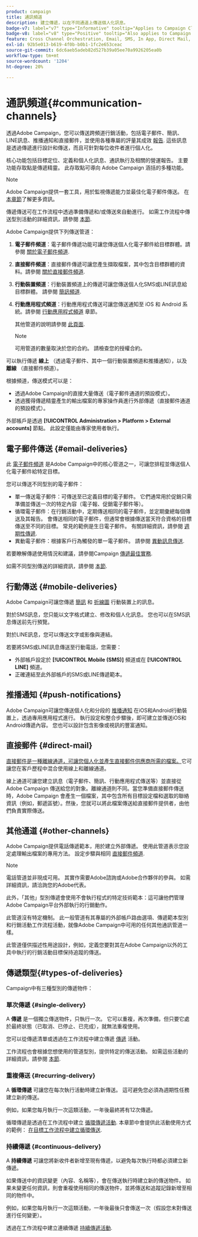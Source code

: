 ```yaml
---
product: campaign
title: 通訊頻道
description: 建立傳遞，以在不同通道上傳送個人化訊息。
badge-v7: label="v7" type="Informative" tooltip="Applies to Campaign Classic v7"
badge-v8: label="v8" type="Positive" tooltip="Also applies to Campaign v8"
feature: Cross Channel Orchestration, Email, SMS, In App, Direct Mail, Push
exl-id: 92b5e013-b619-4f0b-b0b1-1fc2e653ceac
source-git-commit: 6dc6aeb5adeb82d527b39a05ee70a9926205ea0b
workflow-type: tm+mt
source-wordcount: '1204'
ht-degree: 20%

---
```


# 通訊頻道{#communication-channels}



透過Adobe Campaign，您可以傳送跨頻道行銷活動，包括電子郵件、簡訊、LINE訊息、推播通知和直接郵件，並使用各種專屬的評量其成效 [報告](../../reporting/using/delivery-reports.md). 這些訊息是透過傳遞進行設計和傳送，而且可針對每位收件者進行個人化。

核心功能包括目標定位、定義和個人化訊息、通訊執行及相關的營運報告。 主要功能存取點是傳遞精靈。 此存取點可導向 Adobe Campaign 涵括的多種功能。

>[!NOTE]
>
>Adobe Campaign提供一套工具，用於監視傳遞能力並最佳化電子郵件傳送。 在[本章節](about-deliverability.md)了解更多資訊。

傳遞傳送可在工作流程中透過準備傳遞和/或傳送來自動進行。 如需工作流程中傳送型別活動的詳細資訊，請參閱 [本節](../../workflow/using/about-action-activities.md).

Adobe Campaign提供下列傳送管道：

1. **電子郵件頻道**：電子郵件傳遞功能可讓您傳送個人化電子郵件給目標群體。請參閱 [關於電子郵件頻道](about-email-channel.md).
1. **直接郵件頻道**：直接郵件傳遞可讓您產生擷取檔案，其中包含目標群體的資料。請參閱 [關於直接郵件頻道](about-direct-mail-channel.md).
1. **行動裝置頻道**：行動裝置頻道上的傳遞可讓您傳送個人化SMS或LINE訊息給目標群體。 請參閱 [簡訊頻道](sms-channel.md).
1. **行動應用程式頻道**：行動應用程式傳送可讓您傳送通知至 iOS 和 Android 系統。請參閱 [行動應用程式頻道](about-mobile-app-channel.md) 章節。

   其他管道的說明請參閱 [此頁面](steps-about-delivery-creation-steps.md#other-channels).

   >[!NOTE]
   >
   >可用管道的數量取決於您的合約。 請檢查您的授權合約。

可以執行傳遞 **線上** （透過電子郵件、其中一個行動裝置頻道和推播通知），以及 **離線** （直接郵件頻道）。

根據頻道，傳送模式可以是：

* 透過Adobe Campaign的直接大量傳送（電子郵件通道的預設模式）。
* 透過獲得傳遞精靈產生的輸出檔案的專家操作員進行外部傳遞（直接郵件通道的預設模式）。

外部帳戶是透過 **[!UICONTROL Administration > Platform > External accounts]** 節點。 此設定僅能由專家使用者執行。

## 電子郵件傳送 {#email-deliveries}

此 [電子郵件頻道](about-email-channel.md) 是Adobe Campaign中的核心管道之一，可讓您排程並傳送個人化電子郵件給特定目標。

您可以傳送不同型別的電子郵件：

* 單一傳送電子郵件：可傳送至已定義目標的電子郵件。 它們通常用於促銷只需準備並傳送一次的特定內容（電子報、促銷電子郵件等）。
* 循環電子郵件：在行銷活動中，定期傳送相同的電子郵件，並定期彙總每個傳送及其報告。 會傳送相同的電子郵件，但通常會根據傳送當天符合資格的目標傳送至不同的目標。 常見的範例是生日電子郵件。 有關詳細資訊，請參閱 [週期性傳遞](../../workflow/using/recurring-delivery.md).
* 異動電子郵件：根據客戶行為觸發的單一電子郵件。 請參閱 [異動訊息傳送](../../message-center/using/about-transactional-messaging.md).

若要瞭解傳遞使用情況和建議，請參閱Campaign [傳遞最佳實務](delivery-best-practices.md).

如需不同型別傳送的詳細資訊，請參閱 [本節](#types-of-deliveries).

## 行動傳送 {#mobile-deliveries}

Adobe Campaign可讓您傳遞 [簡訊](sms-channel.md) 和 [折線圖](line-channel.md) 行動裝置上的訊息。

對於SMS訊息，您只能以文字格式建立、修改和個人化訊息。 您也可以在SMS訊息傳送前先行預覽。

對於LINE訊息，您可以傳送文字或影像與連結。

若要將SMS或LINE訊息傳送至行動電話，您需要：

* 外部帳戶設定於 **[!UICONTROL Mobile (SMS)]** 頻道或在 **[!UICONTROL LINE]** 頻道。
* 正確連結至此外部帳戶的SMS或LINE傳遞範本。

## 推播通知 {#push-notifications}

Adobe Campaign可讓您傳送個人化和分段的 [推播通知](about-mobile-app-channel.md) 在iOS和Android行動裝置上，透過專用應用程式進行。 執行設定和整合步驟後，即可建立並傳送iOS和Android傳遞內容。 您也可以設計包含影像或視訊的豐富通知。

## 直接郵件 {#direct-mail}

[直接郵件是一種離線通道，可讓您個人化並產生直接郵件供應商所需的檔案。](about-direct-mail-channel.md)它可讓您在客戶歷程中混合使用線上和離線通道。

線上通道可讓您建立訊息（電子郵件、簡訊、行動應用程式傳送等）並直接從 Adobe Campaign 傳送給您的對象。離線通道則不同。當您準備直接郵件傳送時，Adobe Campaign 會產生一個檔案，其中包含所有目標設定檔和選取的聯絡資訊（例如，郵遞區號）。然後，您就可以將此檔案傳送給直接郵件提供者，由他們負責實際傳送。

## 其他通道 {#other-channels}

Adobe Campaign提供電話傳遞範本，用於建立外部傳遞。 使用此管道表示您設定處理輸出檔案的專用方法。 設定步驟與相同 [直接郵件頻道](about-direct-mail-channel.md).

>[!NOTE]
>
>電話管道並非現成可用。 其實作需要Adobe諮詢或Adobe合作夥伴的參與。 如需詳細資訊，請洽詢您的Adobe代表。

此外，「其他」型別傳遞會使用不會執行程式的特定技術範本：這可讓他們管理Adobe Campaign平台外部執行的行銷動作。

此管道沒有特定機制。 此一般管道有其專屬的外部帳戶路由選項、傳遞範本型別和行銷活動工作流程活動，就像Adobe Campaign中可用的任何其他通訊管道一樣。

此管道僅供描述性用途設計，例如，定義您要對其在Adobe Campaign以外的工具中執行的行銷活動目標保持追蹤的傳送。

## 傳遞類型{#types-of-deliveries}

Campaign中有三種型別的傳遞物件：

### 單次傳遞 {#single-delivery}

A **傳遞** 是一個獨立傳送物件，只執行一次。 它可以重複，再次準備，但只要它處於最終狀態（已取消、已停止、已完成），就無法重複使用。

您可以從傳遞清單或透過在工作流程中建立傳遞 [傳遞](../../workflow/using/delivery.md) 活動。

工作流程也會根據您想使用的管道型別，提供特定的傳送活動。 如需這些活動的詳細資訊，請參閱 [本節](../../workflow/using/cross-channel-deliveries.md).

### 重複傳送 {#recurring-delivery}

A **循環傳遞** 可讓您在每次執行活動時建立新傳送。 這可避免您必須為週期性任務建立新的傳送。

例如，如果您每月執行一次這類活動，一年後最終將有12次傳遞。

循環傳遞是透過在工作流程中建立 [循環傳遞活動](../../workflow/using/recurring-delivery.md). 本章節中會提供此活動使用方式的範例： [在目標工作流程中建立循環傳送](../../workflow/using/sending-a-birthday-email.md#creating-a-recurring-delivery-in-a-targeting-workflow).

### 持續傳遞 {#continuous-delivery}

A **持續傳遞** 可讓您將新收件者新增至現有傳遞，以避免每次執行時都必須建立新傳遞。

如果傳送中的資訊變更（內容、名稱等），會在傳送執行時建立新的傳送物件。 如果未變更任何資訊，則會重複使用相同的傳送物件，並將傳送和追蹤記錄新增至相同的物件中。

例如，如果您每月執行一次這類活動，一年後最後只會傳送一次（假設您未對傳送進行任何變更）。

透過在工作流程中建立連續傳遞 [持續傳遞活動](../../workflow/using/continuous-delivery.md).
